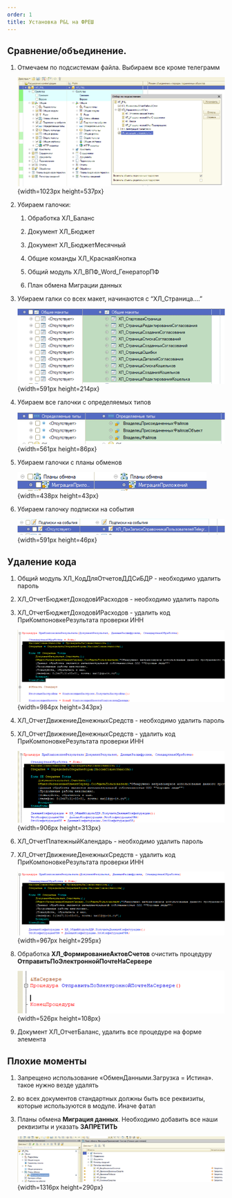 ```yaml
---
order: 1
title: Установка P&L на ФРЕШ
---
```


## Сравнение/объединение.

1. Отмечаем по подсистемам файла. Выбираем все кроме телеграмм

   ![](./ustanovka-p-l-na-fresh.png){width=1023px height=537px}

2. Убираем галочки:

   1. Обработка ХЛ\_Баланс

   2. Документ ХЛ\_Бюджет

   3. Документ ХЛ\_БюджетМесячный

   4. Общие команды ХЛ\_КраснаяКнопка

   5. Общий модуль ХЛ\_ВПФ\_Word\_ГенераторПФ

   6. План обмена Миграции данных

3. Убираем галки со всех макет, начинаются с “ХЛ\_Страница….”

   ![](./ustanovka-p-l-na-fresh-2.png){width=591px height=214px}

4. Убираем все галочки с определяемых типов

   ![](./ustanovka-p-l-na-fresh-3.png){width=561px height=86px}

5. Убираем галочки с планы обменов

   ![](./ustanovka-p-l-na-fresh-4.png){width=438px height=43px}

6. Убираем галочку подписки на события

   ![](./ustanovka-p-l-na-fresh-5.png){width=591px height=46px}



## Удаление кода

1. Общий модуль ХЛ\_КодДляОтчетовДДСиБДР - необходимо удалить пароль

2. ХЛ\_ОтчетБюджетДоходовИРасходов - необходимо удалить пароль

3. ХЛ\_ОтчетБюджетДоходовИРасходов - удалить код ПриКомпоновкеРезультата проверки ИНН

   ![](./ustanovka-p-l-na-fresh-6.png){width=984px height=343px}

4. ХЛ\_ОтчетДвижениеДенежныхСредств - необходимо удалить пароль

5. ХЛ\_ОтчетДвижениеДенежныхСредств - удалить код ПриКомпоновкеРезультата проверки ИНН

   ![](./ustanovka-p-l-na-fresh-7.png){width=906px height=313px}

6. ХЛ\_ОтчетПлатежныйКалендарь - необходимо удалить пароль

7. ХЛ\_ОтчетДвижениеДенежныхСредств - удалить код ПриКомпоновкеРезультата проверки ИНН

   ![](./ustanovka-p-l-na-fresh-8.png){width=967px height=295px}

8. Обработка 	**ХЛ\_ФормированиеАктовСчетов** очистить процедуру **ОтправитьПоЭлектроннойПочтеНаСервере**

   ![](./ustanovka-p-l-na-fresh-9.png){width=526px height=108px}

9. Документ ХЛ\_ОтчетБаланс, удалить все процедуре на форме элемента





## Плохие моменты

1. Запрещено использование «ОбменДанными.Загрузка = Истина». такое нужно везде удалять

2. во всех документов стандартных должны быть все реквизиты, которые используются в модуле. Иначе фатал

3. Планы обмена **Миграция данных**. Необходимо добавить все наши реквизиты и указать **ЗАПРЕТИТЬ**

   ![](./ustanovka-p-l-na-fresh-10.png){width=1316px height=290px}


